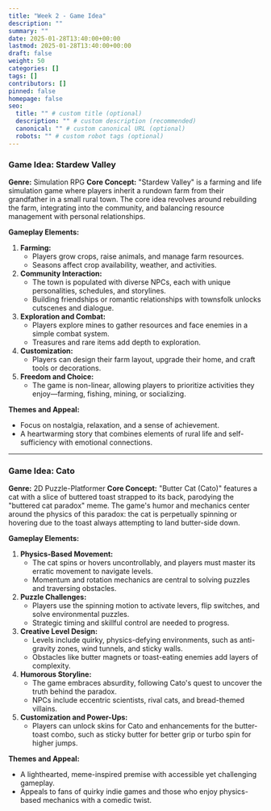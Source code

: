 ```yaml
---
title: "Week 2 - Game Idea"
description: ""
summary: ""
date: 2025-01-28T13:40:00+00:00
lastmod: 2025-01-28T13:40:00+00:00
draft: false
weight: 50
categories: []
tags: []
contributors: []
pinned: false
homepage: false
seo:
  title: "" # custom title (optional)
  description: "" # custom description (recommended)
  canonical: "" # custom canonical URL (optional)
  robots: "" # custom robot tags (optional)
---
```


### **Game Idea: Stardew Valley**

**Genre:** Simulation RPG
 **Core Concept:**
 "Stardew Valley" is a farming and life simulation game where players inherit a rundown farm from their grandfather in a small rural town. The core idea revolves around rebuilding the farm, integrating into the community, and balancing resource management with personal relationships.

**Gameplay Elements:**

1. **Farming:**
   - Players grow crops, raise animals, and manage farm resources.
   - Seasons affect crop availability, weather, and activities.
2. **Community Interaction:**
   - The town is populated with diverse NPCs, each with unique personalities, schedules, and storylines.
   - Building friendships or romantic relationships with townsfolk unlocks cutscenes and dialogue.
3. **Exploration and Combat:**
   - Players explore mines to gather resources and face enemies in a simple combat system.
   - Treasures and rare items add depth to exploration.
4. **Customization:**
   - Players can design their farm layout, upgrade their home, and craft tools or decorations.
5. **Freedom and Choice:**
   - The game is non-linear, allowing players to prioritize activities they enjoy—farming, fishing, mining, or socializing.

**Themes and Appeal:**

- Focus on nostalgia, relaxation, and a sense of achievement.
- A heartwarming story that combines elements of rural life and self-sufficiency with emotional connections.

------

### **Game Idea: Cato**

**Genre:** 2D Puzzle-Platformer
 **Core Concept:**
 "Butter Cat (Cato)" features a cat with a slice of buttered toast strapped to its back, parodying the "buttered cat paradox" meme. The game's humor and mechanics center around the physics of this paradox: the cat is perpetually spinning or hovering due to the toast always attempting to land butter-side down.

**Gameplay Elements:**

1. **Physics-Based Movement:**
   - The cat spins or hovers uncontrollably, and players must master its erratic movement to navigate levels.
   - Momentum and rotation mechanics are central to solving puzzles and traversing obstacles.
2. **Puzzle Challenges:**
   - Players use the spinning motion to activate levers, flip switches, and solve environmental puzzles.
   - Strategic timing and skillful control are needed to progress.
3. **Creative Level Design:**
   - Levels include quirky, physics-defying environments, such as anti-gravity zones, wind tunnels, and sticky walls.
   - Obstacles like butter magnets or toast-eating enemies add layers of complexity.
4. **Humorous Storyline:**
   - The game embraces absurdity, following Cato's quest to uncover the truth behind the paradox.
   - NPCs include eccentric scientists, rival cats, and bread-themed villains.
5. **Customization and Power-Ups:**
   - Players can unlock skins for Cato and enhancements for the butter-toast combo, such as sticky butter for better grip or turbo spin for higher jumps.

**Themes and Appeal:**

- A lighthearted, meme-inspired premise with accessible yet challenging gameplay.
- Appeals to fans of quirky indie games and those who enjoy physics-based mechanics with a comedic twist.